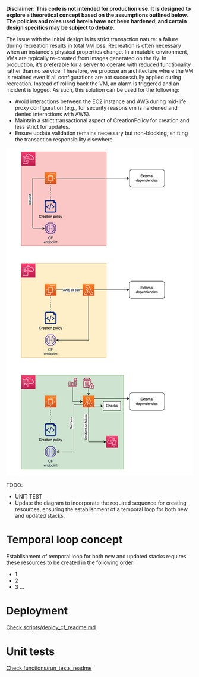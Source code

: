 **Disclaimer: This code is not intended for production use. It is designed to explore a theoretical concept based on the assumptions outlined below. The policies and roles used herein have not been hardened, and certain design specifics may be subject to debate.**


The issue with the initial design is its strict transaction nature: a failure during recreation results in total VM loss. Recreation is often necessary when an instance's physical properties change. In a mutable environment, VMs are typically re-created from images generated on the fly. In production, it’s preferable for a server to operate with reduced functionality rather than no service. Therefore, we propose an architecture where the VM is retained even if all configurations are not successfully applied during recreation. Instead of rolling back the VM, an alarm is triggered and an incident is logged. As such, this solution can be used for the following:
- Avoid interactions between the EC2 instance and AWS during mid-life proxy configuration (e.g., for security reasons vm is hardened and denied interactions with AWS).
- Maintain a strict transactional aspect of CreationPolicy for creation and less strict for updates.
- Ensure update validation remains necessary but non-blocking, shifting the transaction responsibility elsewhere.

![alt text](images/image.png)

TODO:
- UNIT TEST
- Update the diagram to incorporate the required sequence for creating resources, ensuring the establishment of a temporal loop for both new and updated stacks.




# Temporal loop concept
Establishment of temporal loop for both new and updated stacks requires these resources to be created in the following order:
- 1
- 2
- 3 ...


# Deployment
[Check scripts/deploy_cf_readme.md](https://github.com/cloudlifter95/aws_templates/tree/main/ec2_with_external_signal/scripts/deploy_cf_readme.md)

# Unit tests
[Check functions/run_tests_readme](https://github.com/cloudlifter95/aws_templates/tree/main/ec2_with_external_signal/functions/run_tests_readme.md)
